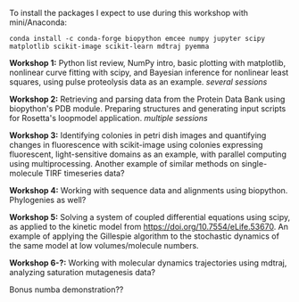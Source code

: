 To install the packages I expect to use during this workshop with mini/Anaconda:

    conda install -c conda-forge biopython emcee numpy jupyter scipy matplotlib scikit-image scikit-learn mdtraj pyemma

**Workshop 1:** Python list review, NumPy intro, basic plotting with matplotlib, nonlinear curve fitting with scipy, and Bayesian inference for nonlinear least squares, using pulse proteolysis data as an example. *several sessions*

**Workshop 2:** Retrieving and parsing data from the Protein Data Bank using biopython's PDB module. Preparing structures and generating input scripts for Rosetta's loopmodel application. *multiple sessions*

**Workshop 3:** Identifying colonies in petri dish images and quantifying changes in fluorescence with scikit-image using colonies expressing fluorescent, light-sensitive domains as an example, with parallel computing using multiprocessing. Another example of similar methods on single-molecule TIRF timeseries data?

**Workshop 4:** Working with sequence data and alignments using biopython. Phylogenies as well?

**Workshop 5:** Solving a system of coupled differential equations using scipy, as applied to the kinetic model from <https://doi.org/10.7554/eLife.53670>. An example of applying the Gillespie algorithm to the stochastic dynamics of the same model at low volumes/molecule numbers.

**Workshop 6-?:** Working with molecular dynamics trajectories using mdtraj, analyzing saturation mutagenesis data?

Bonus numba demonstration??
